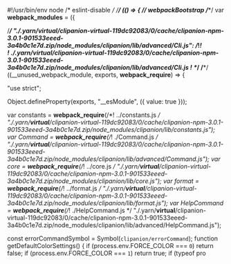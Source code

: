 #!/usr/bin/env node
/* eslint-disable */
/******/ (() => { // webpackBootstrap
/******/ 	var __webpack_modules__ = ({

/***/ "./.yarn/__virtual__/clipanion-virtual-119dc92083/0/cache/clipanion-npm-3.0.1-901533eeed-3a4b0c1e7d.zip/node_modules/clipanion/lib/advanced/Cli.js":
/*!*********************************************************************************************************************************************************!*\
  !*** ./.yarn/__virtual__/clipanion-virtual-119dc92083/0/cache/clipanion-npm-3.0.1-901533eeed-3a4b0c1e7d.zip/node_modules/clipanion/lib/advanced/Cli.js ***!
  \*********************************************************************************************************************************************************/
/***/ ((__unused_webpack_module, exports, __webpack_require__) => {

"use strict";


Object.defineProperty(exports, "__esModule", ({ value: true }));

var constants = __webpack_require__(/*! ../constants.js */ "./.yarn/__virtual__/clipanion-virtual-119dc92083/0/cache/clipanion-npm-3.0.1-901533eeed-3a4b0c1e7d.zip/node_modules/clipanion/lib/constants.js");
var Command = __webpack_require__(/*! ./Command.js */ "./.yarn/__virtual__/clipanion-virtual-119dc92083/0/cache/clipanion-npm-3.0.1-901533eeed-3a4b0c1e7d.zip/node_modules/clipanion/lib/advanced/Command.js");
var core = __webpack_require__(/*! ../core.js */ "./.yarn/__virtual__/clipanion-virtual-119dc92083/0/cache/clipanion-npm-3.0.1-901533eeed-3a4b0c1e7d.zip/node_modules/clipanion/lib/core.js");
var format = __webpack_require__(/*! ../format.js */ "./.yarn/__virtual__/clipanion-virtual-119dc92083/0/cache/clipanion-npm-3.0.1-901533eeed-3a4b0c1e7d.zip/node_modules/clipanion/lib/format.js");
var HelpCommand = __webpack_require__(/*! ./HelpCommand.js */ "./.yarn/__virtual__/clipanion-virtual-119dc92083/0/cache/clipanion-npm-3.0.1-901533eeed-3a4b0c1e7d.zip/node_modules/clipanion/lib/advanced/HelpCommand.js");

const errorCommandSymbol = Symbol(`clipanion/errorCommand`);
function getDefaultColorSettings() {
    if (process.env.FORCE_COLOR === `0`)
        return false;
    if (process.env.FORCE_COLOR === `1`)
        return true;
    if (typeof pro